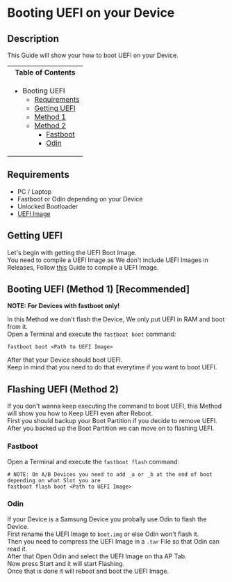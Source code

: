 # Booting UEFI on your Device

## Description

This Guide will show your how to boot UEFI on your Device.

<table>
<tr><th>Table of Contents</th></th>
<tr><td>

- Booting UEFI
    - [Requirements](https://github.com/Robotix22/UEFI-Guides/blob/main/Mu-Qcom/General/Boot.md#recuirements)
    - [Getting UEFI](https://github.com/Robotix22/UEFI-Guides/blob/main/Mu-Qcom/General/Boot.md#getting-uefi)
    - [Method 1](https://github.com/Robotix22/UEFI-Guides/blob/main/Mu-Qcom/General/Boot.md#booting-uefi-method-1-recommended)
    - [Method 2](https://github.com/Robotix22/UEFI-Guides/blob/main/Mu-Qcom/General/Boot.md#flashing-uefi-method-2)
       - [Fastboot](https://github.com/Robotix22/UEFI-Guides/blob/main/Mu-Qcom/General/Boot.md#fastboot)
       - [Odin](https://github.com/Robotix22/UEFI-Guides/blob/main/Mu-Qcom/General/Boot.md#odin)

</td></tr> </table>

## Requirements
   - PC / Laptop
   - Fastboot or Odin depending on your Device
   - Unlocked Bootloader
   - [UEFI Image](https://github.com/Robotix22/Mu-Qcom)

## Getting UEFI

Let's begin with getting the UEFI Boot Image. <br />
You need to compile a UEFI Image as We don't include UEFI Images in Releases, Follow [this](https://github.com/Robotix22/Mu-Qcom/blob/main/Building.md) Guide to compile a UEFI Image.

## Booting UEFI (Method 1) [Recommended]

**NOTE: For Devices with fastboot only!**

In this Method we don't flash the Device, We only put UEFI in RAM and boot from it. <br />
Open a Terminal and execute the `fastboot boot` command:
```
fastboot boot <Path to UEFI Image>
```
After that your Device should boot UEFI. <br />
Keep in mind that you need to do that everytime if you want to boot UEFI. <br />

## Flashing UEFI (Method 2)

If you don't wanna keep executing the command to boot UEFI, this Method will show you how to Keep UEFI even after Reboot. <br />
First you should backup your Boot Partition if you decide to remove UEFI. <br />
After you backed up the Boot Partition we can move on to flashing UEFI. <br />

### Fastboot

Open a Terminal and execute the `fastboot flash` command:
```
# NOTE: On A/B Devices you need to add _a or _b at the end of boot depending on what Slot you are
fastboot flash boot <Path to UEFI Image>
```

### Odin

If your Device is a Samsung Device you probally use Odin to flash the Device. <br />
First rename the UEFI Image to `boot.img` or else Odin won't flash it. <br />
Then you need to compress the UEFI Image in a `.tar` File so that Odin can read it. <br />
After that Open Odin and select the UEFI Image on tha AP Tab. <br />
Now press Start and it will start Flashing. <br />
Once that is done it will reboot and boot the UEFI Image.
